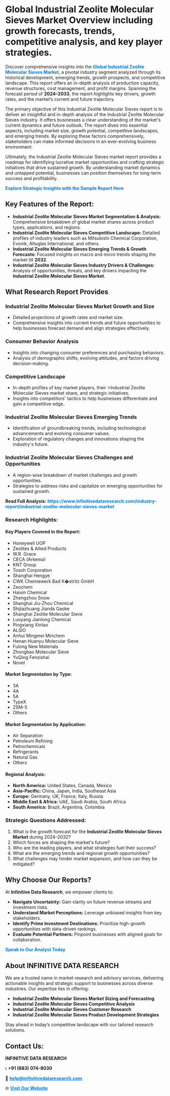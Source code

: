 <h1>Global Industrial Zeolite Molecular Sieves Market Overview including growth forecasts, trends, competitive analysis, and key player strategies.</h1>
<p>
Discover comprehensive insights into the 
<a href="https://www.infinitivedataresearch.com/industry-report/industrial-zeolite-molecular-sieves-market" rel="dofollow" style="color: #007BFF; text-decoration: none;"><strong>Global Industrial Zeolite Molecular Sieves Market</strong></a>, a pivotal industry segment analyzed through its historical development, emerging trends, growth prospects, and competitive landscape. This report offers an in-depth analysis of production capacity, revenue structures, cost management, and profit margins. Spanning the forecast period of <strong>2024–2033</strong>, the report highlights key drivers, growth rates, and the market’s current and future trajectory.
</p>
<p>
The primary objective of this Industrial Zeolite Molecular Sieves report is to deliver an insightful and in-depth analysis of the Industrial Zeolite Molecular Sieves industry. It offers businesses a clear understanding of the market's current dynamics and future outlook. The report dives into essential aspects, including market size, growth potential, competitive landscapes, and emerging trends. By exploring these factors comprehensively, stakeholders can make informed decisions in an ever-evolving business environment.
</p>
<p>
Ultimately, the Industrial Zeolite Molecular Sieves market report provides a roadmap for identifying lucrative market opportunities and crafting strategic initiatives that drive sustained growth. By understanding market dynamics and untapped potential, businesses can position themselves for long-term success and profitability.
</p>
<p>
<a href="https://www.infinitivedataresearch.com/request-sample/reportId=105280" style="color: #007BFF; text-decoration: none;"><strong>Explore Strategic Insights with the Sample Report Here</strong></a>
</p>

<h2>Key Features of the Report:</h2>
<ul>
<li><strong>Industrial Zeolite Molecular Sieves Market Segmentation & Analysis:</strong> Comprehensive breakdown of global market shares across product types, applications, and regions.</li>
<li><strong>Industrial Zeolite Molecular Sieves Competitive Landscape:</strong> Detailed profiles of industry leaders such as Mitsubishi Chemical Corporation, Evonik, Altuglas International, and others.</li>
<li><strong>Industrial Zeolite Molecular Sieves Emerging Trends & Growth Forecasts:</strong> Focused insights on macro and micro trends shaping the market till <strong>2032</strong>.</li>
<li><strong>Industrial Zeolite Molecular Sieves Industry Drivers & Challenges:</strong> Analysis of opportunities, threats, and key drivers impacting the <strong>Industrial Zeolite Molecular Sieves Market</strong>.</li>
</ul>

<h2>What Research Report Provides</h2>
<h3>Industrial Zeolite Molecular Sieves Market Growth and Size</h3>
<ul>
<li>Detailed projections of growth rates and market size.</li>
<li>Comprehensive insights into current trends and future opportunities to help businesses forecast demand and align strategies effectively.</li>
</ul>

<h3>Consumer Behavior Analysis</h3>
<ul>
<li>Insights into changing consumer preferences and purchasing behaviors.</li>
<li>Analysis of demographic shifts, evolving attitudes, and factors driving decision-making.</li>
</ul>

<h3>Competitive Landscape</h3>
<ul>
<li>In-depth profiles of key market players, their >Industrial Zeolite Molecular Sieves market share, and strategic initiatives.</li>
<li>Insights into competitors' tactics to help businesses differentiate and gain a competitive edge.</li>
</ul>

<h3>Industrial Zeolite Molecular Sieves Emerging Trends</h3>
<ul>
<li>Identification of groundbreaking trends, including technological advancements and evolving consumer values.</li>
<li>Exploration of regulatory changes and innovations shaping the industry's future.</li>
</ul>

<h3>Industrial Zeolite Molecular Sieves Challenges and Opportunities</h3>
<ul>
<li>A region-wise breakdown of market challenges and growth opportunities.</li>
<li>Strategies to address risks and capitalize on emerging opportunities for sustained growth.</li>
</ul>
<p><strong>Read Full Analysis:</strong> <a href="https://www.infinitivedataresearch.com/industry-report/industrial-zeolite-molecular-sieves-market" rel="dofollow" style="color: #007BFF; text-decoration: none;"><strong>https://www.infinitivedataresearch.com/industry-report/industrial-zeolite-molecular-sieves-market</strong></a></p>
<h3>Research Highlights:</h3>
<h4>Key Players Covered in the Report:</h4>
<ul><li>Honeywell UOP</li><li>Zeolites &amp; Allied Products</li><li>W.R. Grace</li><li>CECA (Arkema)</li><li>KNT Group</li><li>Tosoh Corporation</li><li>Shanghai Hengye</li><li>CWK Chemiewerk Bad K�stritz GmbH</li><li>Zeochem</li><li>Haixin Chemical</li><li>Zhengzhou Snow</li><li>Shanghai Jiu-Zhou Chemical</li><li>Shijiazhuang Jianda Gaoke</li><li>Shanghai Zeolite Molecular Sieve</li><li>Luoyang Jianlong Chemical</li><li>Pingxiang Xintao</li><li>ALSIO</li><li>Anhui Mingmei Minchem</li><li>Henan Huanyu Molecular Sieve</li><li>Fulong New Materials</li><li>Zhongbao Molecular Sieve</li><li>YuQing Fenzishai</li><li>Novel</li></ul>
<h4>Market Segmentation by Type:</h4>
<ul><li>3A</li><li>4A</li><li>5A</li><li>TypeX</li><li>ZSM-5</li><li>Others</li></ul>
<h4>Market Segmentation by Application:</h4>
<ul><li>Air Separation</li><li>Petroleum Refining</li><li>Petrochemicals</li><li>Refrigerants</li><li>Natural Gas</li><li>Others</li></ul>

<h4>Regional Analysis:</h4>
<ul>
<li><strong>North America:</strong> United States, Canada, Mexico</li>
<li><strong>Asia-Pacific:</strong> China, Japan, India, Southeast Asia</li>
<li><strong>Europe:</strong> Germany, UK, France, Italy, Russia</li>
<li><strong>Middle East & Africa:</strong> UAE, Saudi Arabia, South Africa</li>
<li><strong>South America:</strong> Brazil, Argentina, Colombia</li>
</ul>

<h3>Strategic Questions Addressed:</h3>
<ol>
<li>What is the growth forecast for the <strong>Industrial Zeolite Molecular Sieves Market</strong> during 2024–2032?</li>
<li>Which forces are shaping the market's future?</li>
<li>Who are the leading players, and what strategies fuel their success?</li>
<li>What are the emerging trends and regional growth opportunities?</li>
<li>What challenges may hinder market expansion, and how can they be mitigated?</li>
</ol>

<h2>Why Choose Our Reports?</h2>
<p>At <strong>Infinitive Data Research</strong>, we empower clients to:</p>
<ul>
<li><strong>Navigate Uncertainty:</strong> Gain clarity on future revenue streams and investment risks.</li>
<li><strong>Understand Market Perceptions:</strong> Leverage unbiased insights from key stakeholders.</li>
<li><strong>Identify Prime Investment Destinations:</strong> Prioritize high-growth opportunities with data-driven rankings.</li>
<li><strong>Evaluate Potential Partners:</strong> Pinpoint businesses with aligned goals for collaboration.</li>
</ul>
<p><a href="https://www.infinitivedataresearch.com/industry-report/industrial-zeolite-molecular-sieves-market" rel="dofollow" style="color: #007BFF; text-decoration: none;"><strong>Speak to Our Analyst Today</strong></a></p>

<h2>About INFINITIVE DATA RESEARCH</h2>
<p>We are a trusted name in market research and advisory services, delivering actionable insights and strategic support to businesses across diverse industries. Our expertise lies in offering:</p>
<ul>
<li><strong>Industrial Zeolite Molecular Sieves Market Sizing and Forecasting</strong></li>
<li><strong>Industrial Zeolite Molecular Sieves Competitive Analysis</strong></li>
<li><strong>Industrial Zeolite Molecular Sieves Customer Research</strong></li>
<li><strong>Industrial Zeolite Molecular Sieves Product Development Strategies</strong></li>
</ul>
<p>Stay ahead in today’s competitive landscape with our tailored research solutions.</p>

<h2>Contact Us:</h2>
<p><strong>INFINITIVE DATA RESEARCH</strong></p>
<p>📞 <strong>+91 (883) 074-8030</strong></p>
<p>📧 <strong><a href="mailto:help@infinitivedataresearch.com" style="color: #007BFF;">help@infinitivedataresearch.com</a></strong></p>
<p>🌐 <strong><a href="https://www.infinitivedataresearch.com" rel="dofollow" style="color: #007BFF;">Visit Our Website</a></strong></p>
